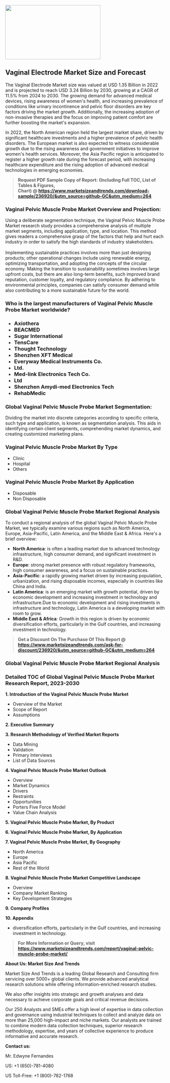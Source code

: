<p><img class="alignnone size-medium wp-image-20088" src="https://ffe5etoiles.com/wp-content/uploads/2024/12/MST1-300x171.png" alt="" width="300" height="171" /></p><h2>Vaginal Electrode Market Size and Forecast</h2><p>The Vaginal Electrode Market size was valued at USD 1.35 Billion in 2022 and is projected to reach USD 3.24 Billion by 2030, growing at a CAGR of 11.5% from 2024 to 2030. The growing demand for advanced medical devices, rising awareness of women's health, and increasing prevalence of conditions like urinary incontinence and pelvic floor disorders are key factors driving the market growth. Additionally, the increasing adoption of non-invasive therapies and the focus on improving patient comfort are further boosting the market's expansion.</p><p>In 2022, the North American region held the largest market share, driven by significant healthcare investments and a higher prevalence of pelvic health disorders. The European market is also expected to witness considerable growth due to the rising awareness and government initiatives to improve women's health services. Moreover, the Asia Pacific region is anticipated to register a higher growth rate during the forecast period, with increasing healthcare expenditure and the rising adoption of advanced medical technologies in emerging economies.</p></p><blockquote id="" class=""><strong>Request PDF Sample Copy of Report: (Including Full TOC, List of Tables &amp; Figures, Chart)&nbsp;@&nbsp;<strong><a href="https://www.marketsizeandtrends.com/download-sample/236920/&utm_source=github-GC&utm_medium=264" target="_blank">https://www.marketsizeandtrends.com/download-sample/236920/&utm_source=github-GC&utm_medium=264</a></strong></strong></blockquote><h3 id="" class="">Vaginal Pelvic Muscle Probe Market&nbsp;Overview and Projection:</h3><p id="" class="">Using a deliberate segmentation technique, the Vaginal Pelvic Muscle Probe Market research study provides a comprehensive analysis of multiple market segments, including application, type, and location. This method gives readers a comprehensive grasp of the factors that help and hurt each industry in order to satisfy the high standards of industry stakeholders. <br /> <br />Implementing sustainable practices involves more than just designing products; other operational changes include using renewable energy, optimizing transportation, and adopting the concepts of the circular economy. Making the transition to sustainability sometimes involves large upfront costs, but there are also long-term benefits, such improved brand reputation, customer loyalty, and regulatory compliance. By adhering to environmental principles, companies can satisfy consumer demand while also contributing to a more sustainable future for the world.</p><h3 id="" class="">Who is the largest manufacturers of&nbsp;Vaginal Pelvic Muscle Probe Market worldwide?</h3><h3 class=""><p><ul><li>Axiothera </li><li> BEACMED </li><li> Sugar International </li><li> TensCare </li><li> Thought Technology </li><li> Shenzhen XFT Medical </li><li> Everyway Medical Instruments Co. </li><li> Ltd. </li><li> Med-link Electronics Tech Co. </li><li> Ltd </li><li> Shenzhen Amydi-med Electronics Tech </li><li> RehabMedic</li></ul></p></h3><h3 id="" class="">Global&nbsp;Vaginal Pelvic Muscle Probe Market Segmentation:</h3><p id="" class="">Dividing the market into discrete categories according to specific criteria, such type and application, is known as segmentation analysis. This aids in identifying certain client segments, comprehending market dynamics, and creating customized marketing plans.</p><h3 id="" class="">Vaginal Pelvic Muscle Probe Market&nbsp;By Type</h3><p><p><ul><li>Clinic</li><li> Hospital</li><li> Others</p></li></ul></p></p><h3 id="" class="">Vaginal Pelvic Muscle Probe Market&nbsp;By Application</h3><p class=""><p><ul><li>Disposable</li><li> Non Disposable</li></ul></p></p><h3 id="" class="">Global Vaginal Pelvic Muscle Probe Market Regional Analysis</h3><p id="" class="">To conduct a regional analysis of the global Vaginal Pelvic Muscle Probe Market, we typically examine various regions such as North America, Europe, Asia-Pacific, Latin America, and the Middle East &amp; Africa. Here's a brief overview:</p><ul><li><strong>North America</strong>: is often a leading market due to advanced technology infrastructure, high consumer demand, and significant investment in R&amp;D.</li><li><strong>Europe</strong>: strong market presence with robust regulatory frameworks, high consumer awareness, and a focus on sustainable practices.</li><li><strong>Asia-Pacific</strong>: a rapidly growing market driven by increasing population, urbanization, and rising disposable incomes, especially in countries like China and India.</li><li><strong>Latin America</strong>: is an emerging market with growth potential, driven by economic development and increasing investment in technology and infrastructure.Due to economic development and rising investments in infrastructure and technology, Latin America is a developing market with room to grow.</li><li><strong>Middle East &amp; Africa</strong>: Growth in this region is driven by economic diversification efforts, particularly in the Gulf countries, and increasing investment in technology.</li></ul><blockquote id="" class=""><strong>Get a Discount On The Purchase Of This Report @ <strong><a href="https://www.marketsizeandtrends.com/ask-for-discount/236920/&utm_source=github-GC&utm_medium=264" target="_blank">https://www.marketsizeandtrends.com/ask-for-discount/236920/&utm_source=github-GC&utm_medium=264</a></strong></strong></blockquote><h3 id="" class="">Global Vaginal Pelvic Muscle Probe Market Regional Analysis</h3><h3 id="" class="">Detailed TOC of Global Vaginal Pelvic Muscle Probe Market Research Report, 2023-2030</h3><p id="" class=""><strong>1. Introduction of the Vaginal Pelvic Muscle Probe Market</strong></p><ul><li>Overview of the Market</li><li>Scope of Report</li><li>Assumptions</li></ul><p id="" class=""><strong>2. Executive Summary</strong></p><p id="" class=""><strong>3. Research Methodology of Verified Market Reports</strong></p><ul><li>Data Mining</li><li>Validation</li><li>Primary Interviews</li><li>List of Data Sources</li></ul><p id="" class=""><strong>4. Vaginal Pelvic Muscle Probe Market Outlook</strong></p><ul><li>Overview</li><li>Market Dynamics</li><li>Drivers</li><li>Restraints</li><li>Opportunities</li><li>Porters Five Force Model</li><li>Value Chain Analysis</li></ul><p id="" class=""><strong>5. Vaginal Pelvic Muscle Probe Market, By Product</strong></p><p id="" class=""><strong>6. Vaginal Pelvic Muscle Probe Market, By Application</strong></p><p id="" class=""><strong>7. Vaginal Pelvic Muscle Probe Market, By Geography</strong></p><ul><li>North America</li><li>Europe</li><li>Asia Pacific</li><li>Rest of the World</li></ul><p id="" class=""><strong>8. Vaginal Pelvic Muscle Probe Market Competitive Landscape</strong></p><ul><li>Overview</li><li>Company Market Ranking</li><li>Key Development Strategies</li></ul><p id="" class=""><strong>9. Company Profiles</strong></p><p id="" class=""><strong>10. Appendix</strong></p><ul><li>diversification efforts, particularly in the Gulf countries, and increasing investment in technology.</li></ul><blockquote id="" class=""><strong>For More Information or Query, visit <strong><strong><a href="https://www.marketsizeandtrends.com/report/vaginal-pelvic-muscle-probe-market/" target="_blank">https://www.marketsizeandtrends.com/report/vaginal-pelvic-muscle-probe-market/</a></strong></strong></strong></blockquote><p id="" class=""><strong>About Us: Market Size And Trends</strong></p><p id="" class="">Market Size And Trends is a leading Global Research and Consulting firm servicing over 5000+ global clients. We provide advanced analytical research solutions while offering information-enriched research studies.</p><p id="" class="">We also offer insights into strategic and growth analyses and data necessary to achieve corporate goals and critical revenue decisions.</p><p id="" class="">Our 250 Analysts and SMEs offer a high level of expertise in data collection and governance using industrial techniques to collect and analyze data on more than 25,000 high-impact and niche markets. Our analysts are trained to combine modern data collection techniques, superior research methodology, expertise, and years of collective experience to produce informative and accurate research.</p><p id="" class=""><strong>Contact us:</strong></p><p id="" class="">Mr. Edwyne Fernandes</p><p id="" class="">US: +1 (650)-781-4080</p><p id="" class="">US Toll-Free: +1 (800)-782-1768</p>
